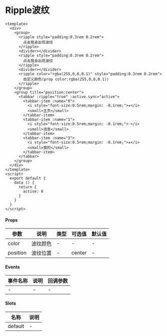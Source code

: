 # Ripple波纹

```
<template>
  <div>
    <group>
      <ripple style="padding:0.3rem 0.2rem">
        点击我会出现波纹
      </ripple>
      <divider></divider>
      <ripple style="padding:0.3rem 0.2rem">
        点击我会出现波纹
      </ripple>
      <divider></divider>
      <ripple color="rgba(255,0,0,0.1)" style="padding:0.3rem 0.2rem">
        自定义颜色(prop color:rgba(255,0,0,0.1))
      </ripple>
    </group>
    <group title="position:center">
      <tabbar :ripple="true" :active.sync="active">
        <tabbar-item :name="0">
          <i style="font-size:0.5rem;margin: -0.1rem;">★</i>
          <small>主页</small>
        </tabbar-item>
        <tabbar-item :name="1">
          <i style="font-size:0.5rem;margin: -0.1rem;">♡</i>
          <small>消息</small>
        </tabbar-item>
        <tabbar-item :name="3">
          <i style="font-size:0.5rem;margin: -0.1rem;">★</i>
          <small>我的</small>
        </tabbar-item>
      </tabbar>
    </group>
  </div>
</template>
<script>
  export default {
    data () {
      return {
        active: 0
      }
    }
  }
</script>

```

#### Props
| 参数      | 说明    | 类型      | 可选值       | 默认值   |
|---------- |-------- |---------- |------------- |--------- |
| color     | 波纹颜色   | -  |   -       |    -    |
| position     | 波纹位置   | -  |   center       |    -    |

#### Events
| 事件名称 | 说明 | 回调参数 |
|---------|--------|---------|
| - | - | - |

#### Slots
| 名称 | 说明 | 
|---------|--------|
| default | - |
